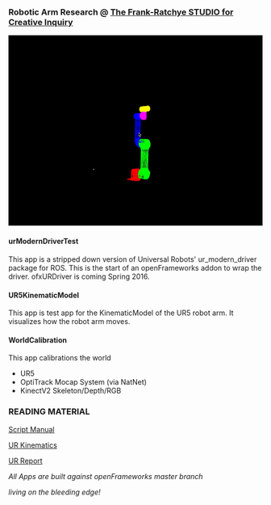 ### Robotic Arm Research @ [The Frank-Ratchye STUDIO for Creative Inquiry](http://studioforcreativeinquiry.org/)


![KinematicModel](data/debug_view_1.gif)


#### urModernDriverTest

This app is a stripped down version of Universal Robots' ur_modern_driver package for ROS. This is the start of an openFrameworks addon to wrap the driver.
ofxURDriver is coming Spring 2016.

#### UR5KinematicModel

This app is test app for the KinematicModel of the UR5 robot arm.  It visualizes how the robot arm moves.

#### WorldCalibration 

This app calibrations the world

- UR5
- OptiTrack Mocap System (via NatNet)
- KinectV2 Skeleton/Depth/RGB

### READING MATERIAL
[Script Manual](https://s3-eu-west-1.amazonaws.com/ur-support-site/18679/scriptmanual_en.pdf)

[UR Kinematics](https://smartech.gatech.edu/bitstream/handle/1853/50782/ur_kin_tech_report_1.pdf)

[UR Report](http://orbit.dtu.dk/files/117833332/Universal_Robot_report.pdf)

_All Apps are built against openFrameworks master branch_

_living on the bleeding edge!_
 
